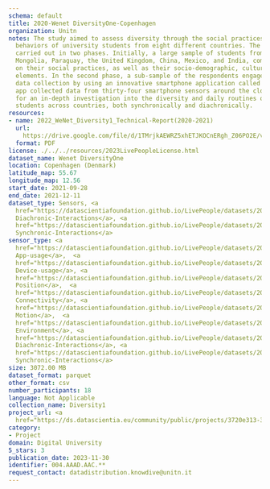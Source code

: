 ```yaml
---
schema: default
title: 2020-Wenet DiversityOne-Copenhagen
organization: Unitn
notes: The study aimed to assess diversity through the social practices and daily
  behaviors of university students from eight different countries. The research was
  carried out in two phases. Initially, a large sample of students from Denmark, Italy,
  Mongolia, Paraguay, the United Kingdom, China, Mexico, and India, completed a survey
  on their social practices, as well as their socio-demographic, cultural, and psychological
  elements. In the second phase, a sub-sample of the respondents engaged in a four-week
  data collection by using an innovative smartphone application called iLog. This
  app collected data from thirty-four smartphone sensors around the clock, allowing
  for an in-depth investigation into the diversity and daily routines of university
  students across countries, both synchronically and diachronically.
resources:
- name: 2022_WeNet_Diversity1_Technical-Report(2020-2021)
  url: 
    https://drive.google.com/file/d/1TMrjkAEWRZ5xhETJKOCnERgh_Z06PO2E/view?usp=drive_link
  format: PDF
license: ./../../resources/2023LivePeopleLicense.html
dataset_name: Wenet DiversityOne
location: Copenhagen (Denmark)
latitude_map: 55.67
longitude_map: 12.56
start_date: 2021-09-28
end_date: 2021-12-11
dataset_type: Sensors, <a 
  href="https://datascientiafoundation.github.io/LivePeople/datasets/2020-DV1-Copenhagen-Diachronic-Interactions/">
  Diachronic-Interactions</a>, <a 
  href="https://datascientiafoundation.github.io/LivePeople/datasets/2020-DV1-Copenhagen-Synchronic-Interactions/">
  Synchronic-Interactions</a>
sensor_type: <a 
  href="https://datascientiafoundation.github.io/LivePeople/datasets/2020-DV1-Copenhagen-App-usage/">
  App-usage</a>,  <a 
  href="https://datascientiafoundation.github.io/LivePeople/datasets/2020-DV1-Copenhagen-Device-usage/">
  Device-usage</a>, <a 
  href="https://datascientiafoundation.github.io/LivePeople/datasets/2020-DV1-Copenhagen-Position/">
  Position</a>,  <a 
  href="https://datascientiafoundation.github.io/LivePeople/datasets/2020-DV1-Copenhagen-Connectivity/">
  Connectivity</a>, <a 
  href="https://datascientiafoundation.github.io/LivePeople/datasets/2020-DV1-Copenhagen-Motion/">
  Motion</a>,  <a 
  href="https://datascientiafoundation.github.io/LivePeople/datasets/2020-DV1-Copenhagen-Environment/">
  Environment</a>, <a 
  href="https://datascientiafoundation.github.io/LivePeople/datasets/2020-DV1-Copenhagen-Diachronic-Interactions/">
  Diachronic-Interactions</a>, <a 
  href="https://datascientiafoundation.github.io/LivePeople/datasets/2020-DV1-Copenhagen-Synchronic-Interactions/">
  Synchronic-Interactions</a>
size: 3072.00 MB
dataset_format: parquet
other_format: csv
number_participants: 18
language: Not Applicable
collection_name: Diversity1
project_url: <a 
  href="https://ds.datascientia.eu/community/public/projects/3720e313-356e-4b7c-830e-be5cc7dbb3b3">https://ds.datascientia.eu/community/public/projects/3720e313-356e-4b7c-830e-be5cc7dbb3b3</a>
category:
- Project
domain: Digital University
5_stars: 3
publication_date: 2023-11-30
identifier: 004.AAAD.AAC.**
request_contact: datadistribution.knowdive@unitn.it
---
```

 